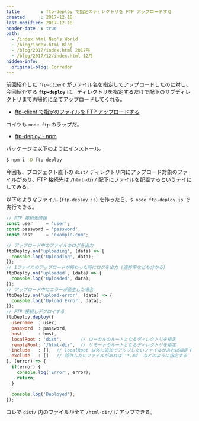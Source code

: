 ```yaml
---
title        : ftp-deploy で指定のディレクトリを FTP アップロードする
created      : 2017-12-18
last-modified: 2017-12-18
header-date  : true
path:
  - /index.html Neo's World
  - /blog/index.html Blog
  - /blog/2017/index.html 2017年
  - /blog/2017/12/index.html 12月
hidden-info:
  original-blog: Corredor
---
```


前回紹介した _`ftp-client`_ がファイル名を指定してアップロードしたのに対し、今回紹介する __`ftp-deploy`__ は、ディレクトリを指定するだけで配下のサブディレクトリまで再帰的に全てアップロードしてくれる。

- [ftp-client で指定のファイルを FTP アップロードする](/blog/2017/12/17-01.html)

コイツも `node-ftp` のラップだ。

- [ftp-deploy - npm](https://www.npmjs.com/package/ftp-deploy)

パッケージは以下のようにインストール。

```bash
$ npm i -D ftp-deploy
```

今回も、プロジェクト直下の `dist/` ディレクトリ内にアップロード対象のファイルがあり、FTP 接続先は `/html-dir/` 配下にファイルを配置するというテイにしてみる。

以下のようなファイル (`ftp-deploy.js`) を作ったら、`$ node ftp-deploy.js` で実行できる。

```javascript
// FTP 接続先情報
const user     = 'user';
const password = 'password';
const host     = 'example.com';

// アップロード中のファイルのログを出力
ftpDeploy.on('uploading', (data) => {
  console.log('Uploading', data);
});
// 1ファイルのアップロードが終わった時にログを出力 (進捗率なども分かる)
ftpDeploy.on('uploaded', (data) => {
  console.log('Uploaded', data);
});
// アップロード中にエラーが発生した場合
ftpDeploy.on('upload-error', (data) => {
  console.log('Upload Error', data);
});
// FTP 接続しデプロイする
ftpDeploy.deploy({
  username  : user,
  password  : password,
  host      : host,
  localRoot : 'dist',       // ローカルのルートとなるディレクトリを指定
  remoteRoot: '/html-dir',  // リモートのルートとなるディレクトリを指定
  include   : [],  // localRoot 以外に追加でアップしたいファイルがあれば指定する
  exclude   : []   // 除外したいファイルがあれば '*.md' などのように指定する
}, (error) => {
  if(error) {
    console.log('Error', error);
    return;
  }
  
  console.log('Deployed');
});
```

コレで `dist/` 内のファイルが全て `/html-dir/` にアップできる。
